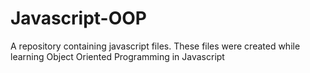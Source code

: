 # Javascript-OOP
A repository containing javascript files. These files were created while learning Object Oriented Programming in Javascript
